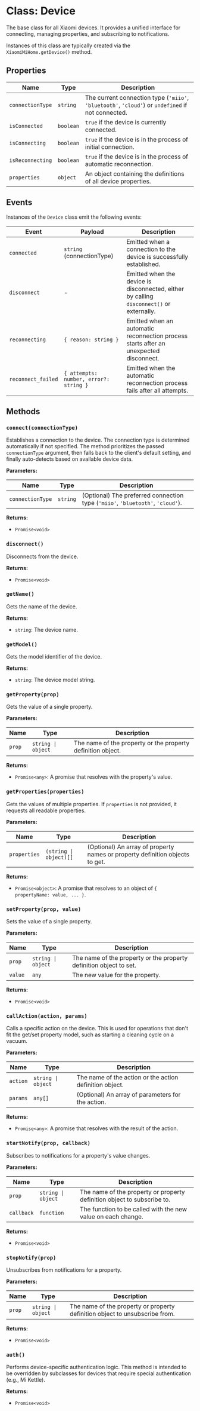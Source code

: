 # Class: Device

The base class for all Xiaomi devices. It provides a unified interface for connecting, managing properties, and subscribing to notifications.

Instances of this class are typically created via the `XiaomiMiHome.getDevice()` method.

## Properties

| Name | Type | Description |
|---|---|---|
| `connectionType` | `string` | The current connection type (`'miio'`, `'bluetooth'`, `'cloud'`) or `undefined` if not connected. |
| `isConnected` | `boolean` | `true` if the device is currently connected. |
| `isConnecting` | `boolean` | `true` if the device is in the process of initial connection. |
| `isReconnecting` | `boolean` | `true` if the device is in the process of automatic reconnection. |
| `properties` | `object` | An object containing the definitions of all device properties. |

## Events

Instances of the `Device` class emit the following events:

| Event | Payload | Description |
|---|---|---|
| `connected` | `string` (connectionType) | Emitted when a connection to the device is successfully established. |
| `disconnect` | - | Emitted when the device is disconnected, either by calling `disconnect()` or externally. |
| `reconnecting` | `{ reason: string }` | Emitted when an automatic reconnection process starts after an unexpected disconnect. |
| `reconnect_failed` | `{ attempts: number, error?: string }` | Emitted when the automatic reconnection process fails after all attempts. |

## Methods

### `connect(connectionType)`

Establishes a connection to the device. The connection type is determined automatically if not specified. The method prioritizes the passed `connectionType` argument, then falls back to the client's default setting, and finally auto-detects based on available device data.

**Parameters:**

| Name | Type | Description |
|---|---|---|
| `connectionType` | `string` | (Optional) The preferred connection type (`'miio'`, `'bluetooth'`, `'cloud'`). |

**Returns:**

- `Promise<void>`

### `disconnect()`

Disconnects from the device.

**Returns:**

- `Promise<void>`

### `getName()`

Gets the name of the device.

**Returns:**

- `string`: The device name.

### `getModel()`

Gets the model identifier of the device.

**Returns:**

- `string`: The device model string.

### `getProperty(prop)`

Gets the value of a single property.

**Parameters:**

| Name | Type | Description |
|---|---|---|
| `prop` | `string \| object` | The name of the property or the property definition object. |

**Returns:**

- `Promise<any>`: A promise that resolves with the property's value.

### `getProperties(properties)`

Gets the values of multiple properties. If `properties` is not provided, it requests all readable properties.

**Parameters:**

| Name | Type | Description |
|---|---|---|
| `properties` | `(string \| object)[]` | (Optional) An array of property names or property definition objects to get. |

**Returns:**

- `Promise<object>`: A promise that resolves to an object of `{ propertyName: value, ... }`.

### `setProperty(prop, value)`

Sets the value of a single property.

**Parameters:**

| Name | Type | Description |
|---|---|---|
| `prop` | `string \| object` | The name of the property or the property definition object to set. |
| `value` | `any` | The new value for the property. |

**Returns:**

- `Promise<void>`

### `callAction(action, params)`

Calls a specific action on the device. This is used for operations that don't fit the get/set property model, such as starting a cleaning cycle on a vacuum.

**Parameters:**

| Name | Type | Description |
|---|---|---|
| `action` | `string \| object` | The name of the action or the action definition object. |
| `params` | `any[]` | (Optional) An array of parameters for the action. |

**Returns:**

- `Promise<any>`: A promise that resolves with the result of the action.

### `startNotify(prop, callback)`

Subscribes to notifications for a property's value changes.

**Parameters:**

| Name | Type | Description |
|---|---|---|
| `prop` | `string \| object` | The name of the property or property definition object to subscribe to. |
| `callback` | `function` | The function to be called with the new value on each change. |

**Returns:**

- `Promise<void>`

### `stopNotify(prop)`

Unsubscribes from notifications for a property.

**Parameters:**

| Name | Type | Description |
|---|---|---|
| `prop` | `string \| object` | The name of the property or property definition object to unsubscribe from. |

**Returns:**

- `Promise<void>`

### `auth()`

Performs device-specific authentication logic. This method is intended to be overridden by subclasses for devices that require special authentication (e.g., Mi Kettle).

**Returns:**

- `Promise<void>`
